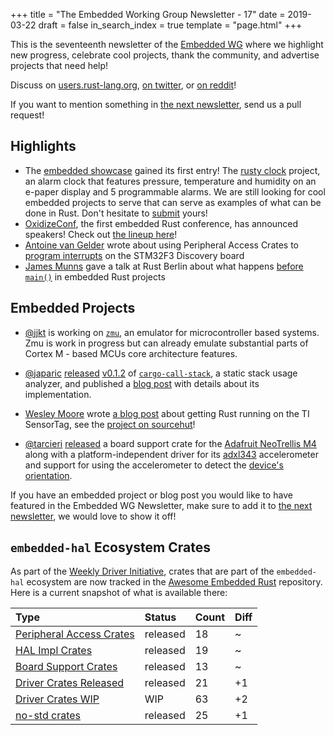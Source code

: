 +++
title = "The Embedded Working Group Newsletter - 17"
date = 2019-03-22
draft = false
in_search_index = true
template = "page.html"
+++

This is the seventeenth newsletter of the [Embedded WG] where we highlight new progress, celebrate cool projects, thank the community, and advertise projects that need help!

[Embedded WG]: https://github.com/rust-embedded/wg

Discuss on [users.rust-lang.org], [on twitter], or [on reddit]!

[users.rust-lang.org]: https://users.rust-lang.org/t/the-embedded-working-group-newsletter-17/26551
[on twitter]: https://twitter.com/rustembedded/status/1109141455510097922
[on reddit]: https://www.reddit.com/r/rust/comments/b47pl7/embedded_wg_newsletter_17_the_embedded_rust/

<!-- more -->

If you want to mention something in [the next newsletter], send us a pull request!

[the next newsletter]: https://github.com/rust-embedded/blog/edit/master/content/2019-04-05.md

## Highlights

- The [embedded showcase] gained its first entry! The [rusty clock] project, an alarm clock that features pressure, temperature and humidity on an e-paper display and 5 programmable alarms. We are still looking for cool embedded projects to serve that can serve as examples of what can be done in Rust. Don't hesitate to [submit] yours!
- [OxidizeConf], the first embedded Rust conference, has announced speakers! Check out [the lineup here]!
- [Antoine van Gelder] wrote about using Peripheral Access Crates to [program interrupts] on the STM32F3 Discovery board
- [James Munns] gave a talk at Rust Berlin about what happens [before `main()`] in embedded Rust projects

[embedded showcase]: https://rust-embedded.github.io/showcase/
[rusty clock]: https://github.com/TeXitoi/rusty-clock
[submit]: https://github.com/rust-embedded/showcase#submit-your-project

[OxidizeConf]: https://oxidizeconf.com
[the lineup here]: https://oxidizeconf.com/schedule/

[Antoine van Gelder]: https://twitter.com/antvangelder
[program interrupts]: https://flowdsp.io/blog/stm32f3-01-interrupts/

[James Munns]: https://github.com/jamesmunns
[before `main()`]: https://www.youtube.com/watch?v=RIHVoNDxNuk

## Embedded Projects

- [@jjkt](https://github.com/jjkt) is working on [`zmu`](https://github.com/jjkt/zmu), an emulator for microcontroller based systems. Zmu is work in progress but can already emulate substantial parts of Cortex M - based MCUs core architecture features.

- [@japaric][] [released][call-stack-twitter] [v0.1.2][call-stack-changelog] of [`cargo-call-stack`][call-stack-crates-io], a static stack usage analyzer, and published a [blog post][call-stack-blog-post] with details about its implementation.

- [Wesley Moore] wrote [a blog post] about getting Rust running on the TI SensorTag, see the [project on sourcehut]!

- [@tarcieri][] [released][trellis-twitter] a board support crate for the [Adafruit NeoTrellis M4][trellis-info] along with a platform-independent driver for its [adxl343] accelerometer and support for using the accelerometer to detect the [device's orientation][trellis-orientation].

[@tarcieri]: https://github.com/tarcieri
[trellis-twitter]: https://twitter.com/bascule/status/1105455019959058433
[trellis-info]: https://github.com/rust-embedded/wg/issues/286
[adxl343]: https://github.com/atsamd-rs/atsamd/pull/47
[trellis-orientation]: https://github.com/atsamd-rs/atsamd/pull/48

[Wesley Moore]: https://twitter.com/wezm
[a blog post]: https://www.wezm.net/technical/2019/03/sensortag-embedded-rust-coding-retreat/
[project on sourcehut]: https://git.sr.ht/~wezm/sensortag

[@japaric]: https://github.com/japaric
[call-stack-twitter]: https://twitter.com/japaricious/status/1105368938018267136
[call-stack-changelog]: https://github.com/japaric/cargo-call-stack/blob/master/CHANGELOG.md#v012---2019-03-12
[call-stack-crates-io]: https://crates.io/crates/cargo-call-stack/0.1.2
[call-stack-blog-post]: https://blog.japaric.io/stack-analysis/

If you have an embedded project or blog post you would like to have featured in the Embedded WG Newsletter, make sure to add it to [the next newsletter], we would love to show it off!

## `embedded-hal` Ecosystem Crates

As part of the [Weekly Driver Initiative], crates that are part of the `embedded-hal` ecosystem are now tracked in the [Awesome Embedded Rust] repository. Here is a current snapshot of what is available there:

<!-- TODO fill in the numbers before release -->

| Type                       | Status    | Count | Diff |
| :---                       | :-----    | :---- | :--- |
| [Peripheral Access Crates] | released  | 18    | ~    |
| [HAL Impl Crates]          | released  | 19    | ~    |
| [Board Support Crates]     | released  | 13    | ~    |
| [Driver Crates Released]   | released  | 21    | +1   |
| [Driver Crates WIP]        | WIP       | 63    | +2   |
| [no-std crates]            | released  | 25    | +1   |

[Awesome Embedded Rust]: https://github.com/rust-embedded/awesome-embedded-rust
[Weekly Driver Initiative]: https://github.com/rust-embedded/wg/issues/39
[Peripheral Access Crates]: https://github.com/rust-embedded/awesome-embedded-rust#peripheral-access-crates
[HAL Impl Crates]: https://github.com/rust-embedded/awesome-embedded-rust#hal-implementation-crates
[Board Support Crates]: https://github.com/rust-embedded/awesome-embedded-rust#board-support-crates
[Driver Crates Released]: https://github.com/rust-embedded/awesome-embedded-rust#driver-crates
[Driver Crates WIP]: https://github.com/rust-embedded/awesome-embedded-rust#wip
[no-std crates]: https://github.com/rust-embedded/awesome-embedded-rust#no-std-crates
